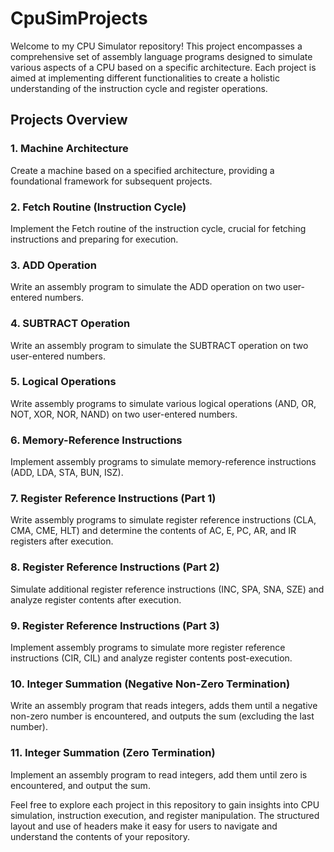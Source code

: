 # CpuSimProjects

Welcome to my CPU Simulator repository! This project encompasses a comprehensive set of assembly language programs designed to simulate various aspects of a CPU based on a specific architecture. Each project is aimed at implementing different functionalities to create a holistic understanding of the instruction cycle and register operations.

## Projects Overview

### 1. Machine Architecture
Create a machine based on a specified architecture, providing a foundational framework for subsequent projects.

### 2. Fetch Routine (Instruction Cycle)
Implement the Fetch routine of the instruction cycle, crucial for fetching instructions and preparing for execution.

### 3. ADD Operation
Write an assembly program to simulate the ADD operation on two user-entered numbers.

### 4. SUBTRACT Operation
Write an assembly program to simulate the SUBTRACT operation on two user-entered numbers.

### 5. Logical Operations
Write assembly programs to simulate various logical operations (AND, OR, NOT, XOR, NOR, NAND) on two user-entered numbers.

### 6. Memory-Reference Instructions
Implement assembly programs to simulate memory-reference instructions (ADD, LDA, STA, BUN, ISZ).

### 7. Register Reference Instructions (Part 1)
Write assembly programs to simulate register reference instructions (CLA, CMA, CME, HLT) and determine the contents of AC, E, PC, AR, and IR registers after execution.

### 8. Register Reference Instructions (Part 2)
Simulate additional register reference instructions (INC, SPA, SNA, SZE) and analyze register contents after execution.

### 9. Register Reference Instructions (Part 3)
Implement assembly programs to simulate more register reference instructions (CIR, CIL) and analyze register contents post-execution.

### 10. Integer Summation (Negative Non-Zero Termination)
Write an assembly program that reads integers, adds them until a negative non-zero number is encountered, and outputs the sum (excluding the last number).

### 11. Integer Summation (Zero Termination)
Implement an assembly program to read integers, add them until zero is encountered, and output the sum.

Feel free to explore each project in this repository to gain insights into CPU simulation, instruction execution, and register manipulation. The structured layout and use of headers make it easy for users to navigate and understand the contents of your repository.
